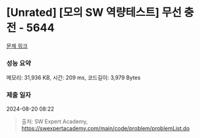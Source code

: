 # [Unrated] [모의 SW 역량테스트] 무선 충전 - 5644 

[문제 링크](https://swexpertacademy.com/main/code/problem/problemDetail.do?contestProbId=AWXRDL1aeugDFAUo) 

### 성능 요약

메모리: 31,936 KB, 시간: 209 ms, 코드길이: 3,979 Bytes

### 제출 일자

2024-08-20 08:22



> 출처: SW Expert Academy, https://swexpertacademy.com/main/code/problem/problemList.do